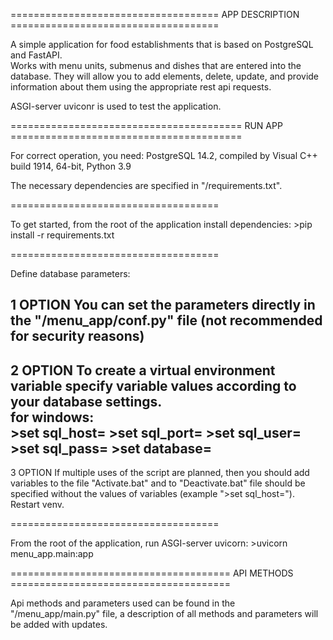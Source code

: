 ==================================== APP DESCRIPTION ====================================

A simple application for food establishments that is based on PostgreSQL and FastAPI.  
Works with menu units, submenus and dishes that are entered into the database. They will allow you to add elements, delete, update, and provide information about them using the appropriate rest api requests.  

ASGI-server uviconr is used to test the application.  

======================================== RUN APP ========================================

For correct operation, you need:
    PostgreSQL 14.2, compiled by Visual C++ build 1914, 64-bit,
    Python 3.9

The necessary dependencies are specified in "/requirements.txt".

====================================

To get started, from the root of the application install dependencies:
    >pip install -r requirements.txt

====================================

Define database parameters:

1 OPTION
You can set the parameters directly in the "/menu_app/conf.py" file (not recommended for security reasons)
------------------------------------
2 OPTION
To create a virtual environment variable specify variable values according to your database settings.  
    for windows:  
        >set sql_host=<host-ip>
        >set sql_port=<host-port>
        >set sql_user=<database user>
        >set sql_pass=<database password>
        >set database=<database name>
------------------------------------
3 OPTION
If multiple uses of the script are planned, then you should add variables to the file "Activate.bat" and to "Deactivate.bat" file should be specified without the values of variables (example ">set sql_host="). Restart venv.

====================================

From the root of the application, run ASGI-server uvicorn:
    >uvicorn menu_app.main:app

====================================== API METHODS ======================================

Api methods and parameters used can be found in the "/menu_app/main.py" file, a description of all methods and parameters will be added with updates.
